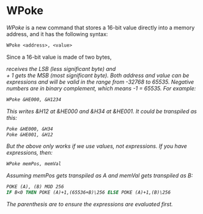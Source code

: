 # WPoke

_WPoke_ is a new command that stores a 16-bit value directly into a memory address, and it has the following syntax:

```vb
WPoke <address>, <value>
```

Since a 16-bit value is made of two bytes, <address> receives the LSB (less significant byte) and <address> + 1 gets the MSB (most significant byte). Both address and value can be expressions and will be valid in the range from -32768 to 65535. Negative numbers are in binary complement, which means -1 = 65535. For example:
    
```vb
WPoke &HE000, &H1234
```

This writes &H12 at &HE000 and &H34 at &HE001. It could be transpiled as this:

```vb
Poke &HE000, &H34
Poke &HE001, &H12
```

But the above only works if we use values, not expressions. If you have expressions, then:

```vb
WPoke memPos, memVal
```

Assuming _memPos_ gets transpiled as _A_ and _memVal_ gets transpiled as _B_:

```vb
POKE (A), (B) MOD 256
IF B<0 THEN POKE (A)+1,(65536+B)\256 ELSE POKE (A)+1,(B)\256
```

The parenthesis are to ensure the expressions are evaluated first.